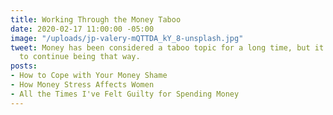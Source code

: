 ```yaml
---
title: Working Through the Money Taboo
date: 2020-02-17 11:00:00 -05:00
image: "/uploads/jp-valery-mQTTDA_kY_8-unsplash.jpg"
tweet: Money has been considered a taboo topic for a long time, but it doesn’t have
  to continue being that way.
posts:
- How to Cope with Your Money Shame
- How Money Stress Affects Women
- All the Times I've Felt Guilty for Spending Money
---
```


